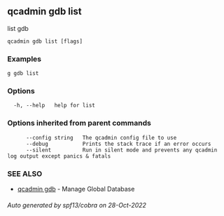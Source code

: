## qcadmin gdb list

list gdb

```
qcadmin gdb list [flags]
```

### Examples

```
g gdb list
```

### Options

```
  -h, --help   help for list
```

### Options inherited from parent commands

```
      --config string   The qcadmin config file to use
      --debug           Prints the stack trace if an error occurs
      --silent          Run in silent mode and prevents any qcadmin log output except panics & fatals
```

### SEE ALSO

* [qcadmin gdb](qcadmin_gdb.md)	 - Manage Global Database

###### Auto generated by spf13/cobra on 28-Oct-2022
